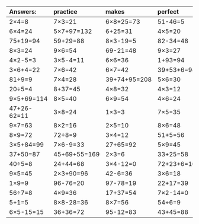 | Answers: | practice | makes | perfect | ! |
| :--- | :--- | :--- | :--- | :--- |
| 2×4=8 | 7×3=21 | 6×8+25=73 | 51-46=5 | 3×7=21 | 
| 6×4=24 | 5×7+97=132 | 6+25=31 | 4×5=20 | 21+36+12=69 | 
| 75+19=94 | 59+29=88 | 8×3-19=5 | 82-34=48 | 3×9=27 | 
| 8×3=24 | 9×6=54 | 69-21=48 | 9×3=27 | 20÷4=5 | 
| 4×2-5=3 | 3×5-4=11 | 6×6=36 | 1+93=94 | 22+57+18=97 | 
| 3×6+4=22 | 7×6=42 | 6×7=42 | 39+53+6=98 | 59+30=89 | 
| 81÷9=9 | 7×4=28 | 39+74+95=208 | 5×6=30 | 83-30=53 | 
| 20÷5=4 | 8+37=45 | 4×8=32 | 4×3=12 | 6×1=6 | 
| 9×5+69=114 | 8×5=40 | 6×9=54 | 4×6=24 | 56-12=44 | 
| 47+26-62=11 | 3×8=24 | 1×3=3 | 7×5=35 | 81+2=83 | 
| 9×7=63 | 8×2=16 | 2×5=10 | 8×6=48 | 7×8=56 | 
| 8×9=72 | 72÷8=9 | 3×4=12 | 51+5=56 | 32÷8=4 | 
| 3×5+84=99 | 7×6-9=33 | 27+65=92 | 5×9=45 | 74-23=51 | 
| 37+50=87 | 45+69+55=169 | 2×3=6 | 33+25=58 | 5×8-27=13 | 
| 40÷5=8 | 24+44=68 | 3×4-12=0 | 72+23+6=101 | 42÷6=7 | 
| 9×5=45 | 2×3+90=96 | 42-6=36 | 3×6=18 | 72+9-34=47 | 
| 1×9=9 | 96-76=20 | 97-78=19 | 22+17=39 | 5×3+74=89 | 
| 56÷7=8 | 4×9=36 | 17+37=54 | 7×2-14=0 | 49÷7=7 | 
| 5÷1=5 | 8×8-28=36 | 8×7=56 | 54÷6=9 | 9×2-8=10 | 
| 6×5-15=15 | 36+36=72 | 95-12=83 | 43+45=88 | 34+7=41 | 
